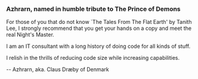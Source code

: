 ### Azhrarn, named in humble tribute to The Prince of Demons

For those of you that do not know \`The Tales From The Flat Earth' by
Tanith Lee, I strongly recommend that you get your hands on a copy and
meet the real Night's Master.

I am an IT consultant with a long history of doing code for all kinds of
stuff.

I relish in the thrills of reducing code size while increasing
capabilities.

-- Azhrarn, aka. Claus Dræby of Denmark